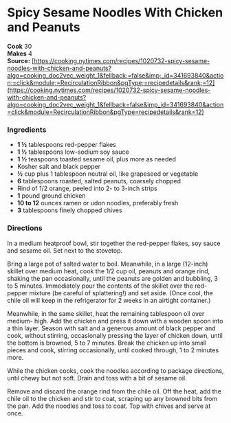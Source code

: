 #  Spicy Sesame Noodles With Chicken and Peanuts

**Cook** 30  
**Makes** 4  
**Source:** [https://cooking.nytimes.com/recipes/1020732-spicy-sesame-noodles-with-chicken-and-peanuts?algo=cooking_doc2vec_weight_1&fellback;=false&imp;_id=341693840&action;=click&module;=RecirculationRibbon&pgType;=recipedetails&rank;=12](https://cooking.nytimes.com/recipes/1020732-spicy-sesame-noodles-with-chicken-and-peanuts?algo=cooking_doc2vec_weight_1&fellback=false&imp_id=341693840&action=click&module=RecirculationRibbon&pgType=recipedetails&rank=12)

###  Ingredients

  *   **1 ½** tablespoons red-pepper flakes
  *   **1 ½** tablespoons low-sodium soy sauce
  *   **1 ½** teaspoons toasted sesame oil, plus more as needed
  * Kosher salt and black pepper
  *   **½** cup plus 1 tablespoon neutral oil, like grapeseed or vegetable
  *   **6** tablespoons roasted, salted peanuts, coarsely chopped
  * Rind of 1/2 orange, peeled into 2- to 3-inch strips
  *   **1** pound ground chicken
  *   **10 to 12** ounces ramen or udon noodles, preferably fresh
  *   **3** tablespoons finely chopped chives

###  Directions

In a medium heatproof bowl, stir together the red-pepper flakes, soy sauce and
sesame oil. Set next to the stovetop.

Bring a large pot of salted water to boil. Meanwhile, in a large (12-inch)
skillet over medium heat, cook the 1/2 cup oil, peanuts and orange rind,
shaking the pan occasionally, until the peanuts are golden and bubbling, 3 to
5 minutes. Immediately pour the contents of the skillet over the red-pepper
mixture (be careful of splattering!) and set aside. (Once cool, the chile oil
will keep in the refrigerator for 2 weeks in an airtight container.)

Meanwhile, in the same skillet, heat the remaining tablespoon oil over medium-
high. Add the chicken and press it down with a wooden spoon into a thin layer.
Season with salt and a generous amount of black pepper and cook, without
stirring, occasionally pressing the layer of chicken down, until the bottom is
browned, 5 to 7 minutes. Break the chicken up into small pieces and cook,
stirring occasionally, until cooked through, 1 to 2 minutes more.

While the chicken cooks, cook the noodles according to package directions,
until chewy but not soft. Drain and toss with a bit of sesame oil.

Remove and discard the orange rind from the chile oil. Off the heat, add the
chile oil to the chicken and stir to coat, scraping up any browned bits from
the pan. Add the noodles and toss to coat. Top with chives and serve at once.

